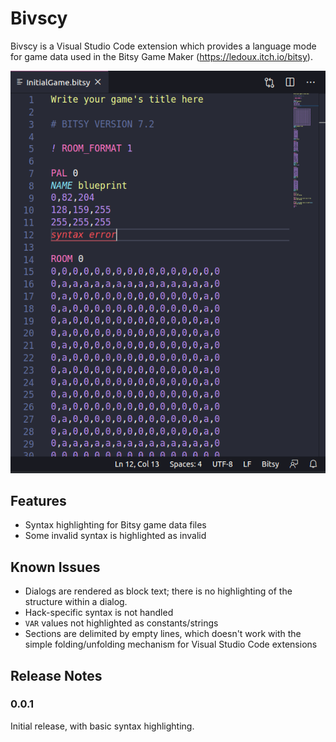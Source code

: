 # Bivscy

Bivscy is a Visual Studio Code extension which provides a language mode for game data used in the
Bitsy Game Maker (https://ledoux.itch.io/bitsy).

![screenshot of highlighted Bitsy game data](https://raw.githubusercontent.com/aliivibrio/bivscy/main/images/bivscy-screen.png)

## Features

* Syntax highlighting for Bitsy game data files
* Some invalid syntax is highlighted as invalid

## Known Issues

* Dialogs are rendered as block text; there is no highlighting of the structure within a dialog.
* Hack-specific syntax is not handled
* `VAR` values not highlighted as constants/strings
* Sections are delimited by empty lines, which doesn't work with the simple folding/unfolding mechanism for Visual Studio Code extensions

## Release Notes

### 0.0.1

Initial release, with basic syntax highlighting.
